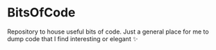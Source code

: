 # BitsOfCode
Repository to house useful bits of code. Just a general place for me to dump code that I find interesting or elegant ✨
